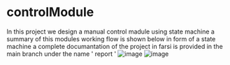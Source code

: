 # controlModule
In this project we design a manual control madule using state machine
a summary of this modules working flow is shown below in form of a state machine
a complete documantation of the project in farsi is provided in the main branch under the name ' report '
![image](https://github.com/negarhonarvar/controlModule/assets/79962938/9522c77d-cd5c-4089-99e9-af6683c06d27)
![image](https://github.com/negarhonarvar/Computer-architecture-/assets/79962938/704a4a7c-5ddc-4e63-a8bf-7a0deae493ce)

